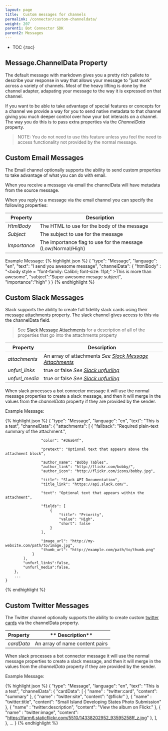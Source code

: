 ```yaml
---
layout: page
title:  Custom messages for channels
permalink: /connector/custom-channeldata/
weight: 207
parent1: Bot Connector SDK
parent2: Messages
---
```


* TOC
{:toc}

## Message.ChannelData Property
The  default message with markdown gives you a pretty rich pallete to describe your response in way that allows your message to "just work" across
a variety of channels.  Most of the heavy lifting is done by the channel adapter, adapating your message to the way it is expressed on that channel.

If you want to be able to take advantage of special features or concepts for a channel we provide a way for you to send native 
metadata to that channel giving you much deeper control over how your bot interacts on a channel.  The way you do this is to pass 
extra properties via the *ChannelData* property.

>NOTE: You do not need to use this feature unless you feel the need to access functionality not provided by the normal message. 


## Custom Email Messages
The Email channel optionally supports the ability to send custom properties to take advantage of what you can do with email.

When you receive a message via email the channelData will have metadata from the source message.  

When you reply to a message via the email channel you can specify the following properties:

|**Property** |**Description**
|---------|  -----
|*HtmlBody*   | The HTML to use for the body of the message
|*Subject*    | The subject to use for the message
|*Importance* | The importance flag to use for the message (Low/Normal/High)


Example Message:
{% highlight json %}
    {
        "type": "Message", 
        "language": "en", 
        "text": "I send you awesome message", 
        "channelData": 
        {
            "htmlBody" : "<html><body style = \"font-family: Calibri; font-size: 11pt;\" >This is more than awesome</body></html>",
            "subject":"Super awesome mesage subject",
            "importance":"high"
        }
    }
{% endhighlight %}


## Custom Slack Messages
Slack supports the ability to create full fidelity slack cards using their message attachments property.  The slack
channel gives access to this via the channelData field.

> See [Slack Message Attachments](https://api.slack.com/docs/attachments) for a description of all of the properties
that go into the attachments property

|**Property** | **Description**
|---------|  -----
|*attachments*  | An array of attachments *See [Slack Message Attachments](https://api.slack.com/docs/attachments)*
|*unfurl_links*  | true or false *See [Slack unfurling](https://api.slack.com/docs/unfurling)*
|*unfurl_media*  | true or false *See [Slack unfurling](https://api.slack.com/docs/unfurling)*

When slack processes a bot connector message it will use the normal message properties to create a slack message, and
then it will merge in the values from the *channelData* property if they are provided by the sender. 

Example Message:

{% highlight json %}
    {
        "type": "Message", 
        "language": "en", 
        "text": "This is a test", 
        "channelData": 
        {
            "attachments": [
                {
                    "fallback": "Required plain-text summary of the attachment.",

                    "color": "#36a64f",

                    "pretext": "Optional text that appears above the attachment block",

                    "author_name": "Bobby Tables",
                    "author_link": "http://flickr.com/bobby/",
                    "author_icon": "http://flickr.com/icons/bobby.jpg",

                    "title": "Slack API Documentation",
                    "title_link": "https://api.slack.com/",

                    "text": "Optional text that appears within the attachment",

                    "fields": [
                        {
                            "title": "Priority",
                            "value": "High",
                            "short": false
                        }
                    ],

                    "image_url": "http://my-website.com/path/to/image.jpg",
                    "thumb_url": "http://example.com/path/to/thumb.png"
                }
            ],   
            "unfurl_links":false,
            "unfurl_media":false,
        },
        ... 
    }
{% endhighlight %}


## Custom Twitter Messages
The Twitter channel optionally supports the ability to create custom [twitter cards](https://dev.twitter.com/cards/overview) via the channelData property.  


|**Property**   | ** Description**
|---------------| -----
|*cardData*   | An array of name content pairs

When slack processes a bot connector message it will use the normal message properties to create a slack message, and
then it will merge in the values from the *channelData* property if they are provided by the sender. 

Example Message:

{% highlight json %}
    {
        "type": "Message", 
        "language": "en", 
        "text": "This is a test", 
        "channelData": 
        {
            "cardData": [
                { "name" : "twitter:card", "content": "summary" },
                { "name" : "twitter:site", "content": "@flickr" },
                { "name" : "twitter:title", "content": "Small Island Developing States Photo Submission" },
                { "name" : "twitter:description", "content": "View the album on Flickr." },
                { "name" : "twitter:image", "content": "https://farm6.staticflickr.com/5510/14338202952_93595258ff_z.jpg" },
            ],   
        },
        ... 
    }
{% endhighlight %}
  